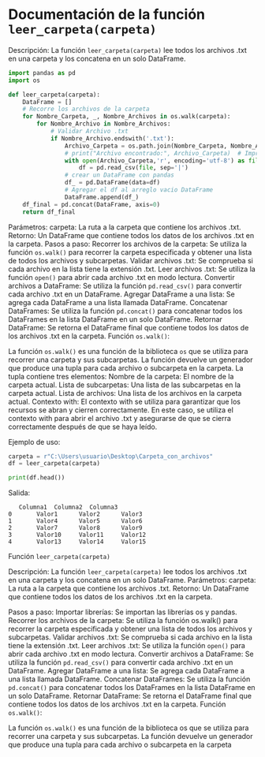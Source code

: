 # Documentación de la función ```leer_carpeta(carpeta)```
Descripción:
La función ```leer_carpeta(carpeta)``` lee todos los archivos .txt en una carpeta y los concatena en un solo DataFrame.

```python
import pandas as pd
import os

def leer_carpeta(carpeta):
    DataFrame = []
    # Recorre los archivos de la carpeta
    for Nombre_Carpeta, _, Nombre_Archivos in os.walk(carpeta):
        for Nombre_Archivo in Nombre_Archivos:
            # Validar Archivo .txt
            if Nombre_Archivo.endswith('.txt'):
                Archivo_Carpeta = os.path.join(Nombre_Carpeta, Nombre_Archivo)
                # print("Archivo encontrado:", Archivo_Carpeta)  # Imprimir la ruta del archivo
                with open(Archivo_Carpeta,'r', encoding='utf-8') as file:
                    df = pd.read_csv(file, sep='|')
                # crear un DataFrame con pandas
                df_ = pd.DataFrame(data=df)
                # Agregar el df al arreglo vacio DataFrame 
                DataFrame.append(df_)
    df_final = pd.concat(DataFrame, axis=0)
    return df_final
```
Parámetros:
carpeta: La ruta a la carpeta que contiene los archivos .txt.
Retorno:
Un DataFrame que contiene todos los datos de los archivos .txt en la carpeta.
Pasos a paso:
Recorrer los archivos de la carpeta: Se utiliza la función ```os.walk()``` para recorrer la carpeta especificada y obtener una lista de todos los archivos y subcarpetas.
Validar archivos .txt: Se comprueba si cada archivo en la lista tiene la extensión .txt.
Leer archivos .txt: Se utiliza la función ```open()``` para abrir cada archivo .txt en modo lectura.
Convertir archivos a DataFrame: Se utiliza la función ```pd.read_csv()``` para convertir cada archivo .txt en un DataFrame.
Agregar DataFrame a una lista: Se agrega cada DataFrame a una lista llamada DataFrame.
Concatenar DataFrames: Se utiliza la función ```pd.concat()``` para concatenar todos los DataFrames en la lista DataFrame en un solo DataFrame.
Retornar DataFrame: Se retorna el DataFrame final que contiene todos los datos de los archivos .txt en la carpeta.
Función ```os.walk()```:

La función ```os.walk()``` es una función de la biblioteca ```os``` que se utiliza para recorrer una carpeta y sus subcarpetas. La función devuelve un generador que produce una tupla para cada archivo o subcarpeta en la carpeta. La tupla contiene tres elementos:
Nombre de la carpeta: El nombre de la carpeta actual.
Lista de subcarpetas: Una lista de las subcarpetas en la carpeta actual.
Lista de archivos: Una lista de los archivos en la carpeta actual.
Contexto with:
El contexto with se utiliza para garantizar que los recursos se abran y cierren correctamente. En este caso, se utiliza el contexto with para abrir el archivo .txt y asegurarse de que se cierra correctamente después de que se haya leído.

Ejemplo de uso:

```Python
carpeta = r"C:\Users\usuario\Desktop\Carpeta_con_archivos"
df = leer_carpeta(carpeta)

print(df.head())
```
Salida:
```
   Columna1  Columna2  Columna3
0       Valor1      Valor2      Valor3
1       Valor4      Valor5      Valor6
2       Valor7      Valor8      Valor9
3       Valor10     Valor11     Valor12
4       Valor13     Valor14     Valor15
```
Función ```leer_carpeta(carpeta)```

Descripción:
La función ```leer_carpeta(carpeta)``` lee todos los archivos .txt en una carpeta y los concatena en un solo DataFrame.
Parámetros:
carpeta: La ruta a la carpeta que contiene los archivos .txt.
Retorno:
Un DataFrame que contiene todos los datos de los archivos .txt en la carpeta.

Pasos a paso:
Importar librerías: Se importan las librerías os y pandas.
Recorrer los archivos de la carpeta: Se utiliza la función os.walk() para recorrer la carpeta especificada y obtener una lista de todos los archivos y subcarpetas.
Validar archivos .txt: Se comprueba si cada archivo en la lista tiene la extensión .txt.
Leer archivos .txt: Se utiliza la función ```open()``` para abrir cada archivo .txt en modo lectura.
Convertir archivos a DataFrame: Se utiliza la función ```pd.read_csv()``` para convertir cada archivo .txt en un DataFrame.
Agregar DataFrame a una lista: Se agrega cada DataFrame a una lista llamada DataFrame.
Concatenar DataFrames: Se utiliza la función ```pd.concat()``` para concatenar todos los DataFrames en la lista DataFrame en un solo DataFrame.
Retornar DataFrame: Se retorna el DataFrame final que contiene todos los datos de los archivos .txt en la carpeta.
Función ```os.walk()```:

La función ```os.walk()``` es una función de la biblioteca os que se utiliza para recorrer una carpeta y sus subcarpetas. La función devuelve un generador que produce una tupla para cada archivo o subcarpeta en la carpeta
